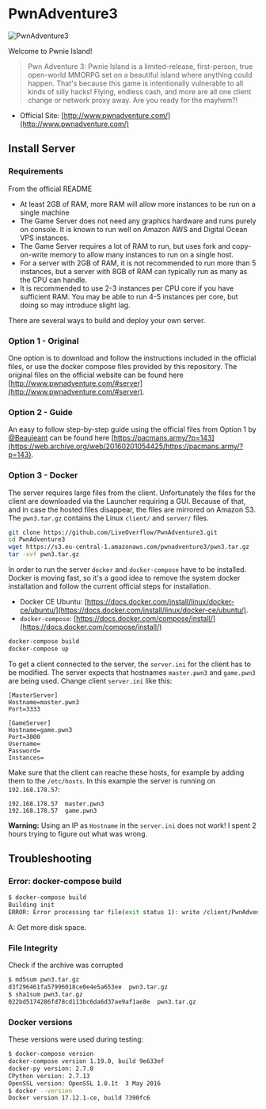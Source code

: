 
# PwnAdventure3
![PwnAdventure3](http://www.pwnadventure.com/img/logo.png)

Welcome to Pwnie Island!

> Pwn Adventure 3: Pwnie Island is a limited-release, first-person, true open-world MMORPG set on a beautiful island where anything could happen. That's because this game is intentionally vulnerable to all kinds of silly hacks! Flying, endless cash, and more are all one client change or network proxy away. Are you ready for the mayhem?!

- Official Site: [http://www.pwnadventure.com/](http://www.pwnadventure.com/)

## Install Server

### Requirements

From the official README

* At least 2GB of RAM, more RAM will allow more instances to be run on a single machine
* The Game Server does not need any graphics hardware and runs purely on console. It is known to run well on Amazon AWS and Digital Ocean VPS instances.
* The Game Server requires a lot of RAM to run, but uses fork and copy-on-write memory to allow many instances to run on a single host.  
* For a server with 2GB of RAM, it is not recommended to run more than 5 instances, but a server with 8GB of RAM can typically run as many as the CPU can handle. 
* It is recommended to use 2-3 instances per CPU core if you have sufficient RAM.  You may be able to run 4-5 instances per core, but doing so may introduce slight lag.

There are several ways to build and deploy your own server.

### Option 1 - Original
One option is to download and follow the instructions included in the official files, or use the docker compose files provided by this repository. The original files on the official website can be found here [http://www.pwnadventure.com/#server](http://www.pwnadventure.com/#server).

### Option 2 - Guide
An  easy to follow step-by-step guide using the official files from Option 1 by [@Beaujeant](https://twitter.com/Beaujeant) can be found here [https://pacmans.army/?p=143](https://web.archive.org/web/20160201054425/https://pacmans.army/?p=143). 

### Option 3 - Docker
The server requires large files from the client. Unfortunately the files for the client are downloaded via the Launcher requiring a GUI. Because of that, and in case the hosted files disappear, the files are mirrored on Amazon S3. The `pwn3.tar.gz` contains the Linux `client/` and `server/` files.

```bash
git clone https://github.com/LiveOverflow/PwnAdventure3.git
cd PwnAdventure3
wget https://s3.eu-central-1.amazonaws.com/pwnadventure3/pwn3.tar.gz
tar -xvf pwn3.tar.gz
```

In order to run the server `docker` and `docker-compose` have to be installed. Docker is moving fast, so it's a good idea to remove the system docker installation and follow the current official steps for installation. 

* Docker CE Ubuntu: [https://docs.docker.com/install/linux/docker-ce/ubuntu/](https://docs.docker.com/install/linux/docker-ce/ubuntu/). 
* `docker-compose`: [https://docs.docker.com/compose/install/](https://docs.docker.com/compose/install/)

```bash
docker-compose build
docker-compose up
```

To get a client connected to the server, the `server.ini` for the client  has to be modified. The server expects that hostnames `master.pwn3` and `game.pwn3` are being used. Change client `server.ini` like this:

```
[MasterServer]
Hostname=master.pwn3
Port=3333

[GameServer]
Hostname=game.pwn3
Port=3000
Username=
Password=
Instances=
```
Make sure that the client can reache these hosts, for example by adding them to the `/etc/hosts`. In this example the server is running on `192.168.178.57`:

```
192.168.178.57  master.pwn3
192.168.178.57  game.pwn3
```

**Warning:** Using an IP as `Hostname` in the `server.ini` does not work! I spent 2 hours trying to figure out what was wrong.

## Troubleshooting

### Error: docker-compose build
```bash
$ docker-compose build
Building init
ERROR: Error processing tar file(exit status 1): write /client/PwnAdventure3_Data/PwnAdventure3/PwnAdventure3/Content/Paks/Characters.pak: no space left on device
```
A: Get more disk space.

### File Integrity

Check if the archive was corrupted

```bash
$ md5sum pwn3.tar.gz
d3f296461fa57996018ce0e4e5a653ee  pwn3.tar.gz
$ sha1sum pwn3.tar.gz
022bd5174286fd78cd113bc6da6d37ae9af1ae8e  pwn3.tar.gz
```

### Docker versions

These versions were used during testing:

```bash
$ docker-compose version
docker-compose version 1.19.0, build 9e633ef
docker-py version: 2.7.0
CPython version: 2.7.13
OpenSSL version: OpenSSL 1.0.1t  3 May 2016
$ docker --version
Docker version 17.12.1-ce, build 7390fc6
```

